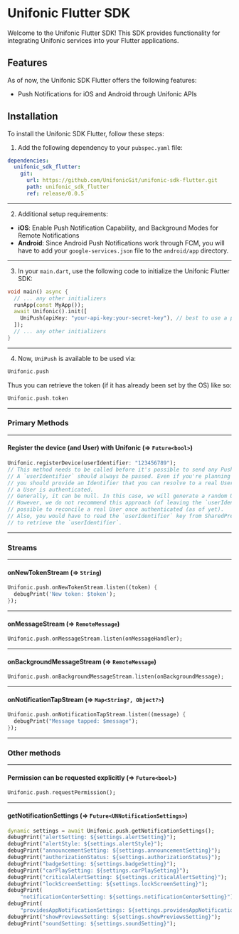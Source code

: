 # Unifonic Flutter SDK

Welcome to the Unifonic Flutter SDK! This SDK provides functionality for integrating Unifonic services into your Flutter applications.

## Features

As of now, the Unifonic SDK Flutter offers the following features:
- Push Notifications for iOS and Android through Unifonic APIs

## Installation

To install the Unifonic SDK Flutter, follow these steps:

1. Add the following dependency to your `pubspec.yaml` file:
```yaml
dependencies:
  unifonic_sdk_flutter:
    git:
      url: https://github.com/UnifonicGit/unifonic-sdk-flutter.git
      path: unifonic_sdk_flutter
      ref: release/0.0.5
```
---
2. Additional setup requirements:  
- **iOS**: Enable Push Notification Capability, and Background Modes for Remote Notifications
- **Android**: Since Android Push Notifications work through FCM, you will have to add your `google-services.json` file to the `android/app` directory.
---
3. In your `main.dart`, use the following code to initialize the Unifonic Flutter SDK:
```dart
void main() async {
  // ... any other initializers
  runApp(const MyApp());
  await Unifonic().init([
    UniPush(apiKey: "your-api-key:your-secret-key"), // best to use a package like "ENVied" or at least "--dart-define"
  ]);
  // ... any other initializers
}
```
---
4. Now, `UniPush` is available to be used via:
```dart
Unifonic.push
```
Thus you can retrieve the token (if it has already been set by the OS) like so:
```dart
Unifonic.push.token
```
---
### Primary Methods
---
#### Register the device (and User) with Unifonic (=> `Future<bool>`)
```dart
Unifonic.registerDevice(userIdentifier: "123456789");
// This method needs to be called before it's possible to send any Push Notification to the device.
// A `userIdentifier` should always be passed. Even if you're planning to track users anonymously,  
// you should provide an Identifier that you can resolve to a real User ID once  
// a User is authenticated.  
// Generally, it can be null. In this case, we will generate a random UUID and store it in SharedPreferences.  
// However, we do not recommend this approach (of leaving the `userIdentifier` empty) as it won't be  
// possible to reconcile a real User once authenticated (as of yet).
// Also, you would have to read the `userIdentifier` key from SharedPreferences in order
// to retrieve the `userIdentifier`.
```
---
### Streams
---
#### onNewTokenStream (=> `String`)
```dart
Unifonic.push.onNewTokenStream.listen((token) {
  debugPrint('New token: $token');
});
```
---
#### onMessageStream (=> `RemoteMessage`)
```dart
Unifonic.push.onMessageStream.listen(onMessageHandler);
```
---
#### onBackgroundMessageStream (=> `RemoteMessage`)
```dart
Unifonic.push.onBackgroundMessageStream.listen(onBackgroundMessage);
```
---
#### onNotificationTapStream (=> `Map<String?, Object?>`)
```dart
Unifonic.push.onNotificationTapStream.listen((message) {
  debugPrint("Message tapped: $message");
});
```
---
### Other methods
---
#### Permission can be requested explicitly (=> `Future<bool>`)
```dart
Unifonic.push.requestPermission();
```
---
#### getNotificationSettings (=> `Future<UNNotificationSettings>`)
```dart
dynamic settings = await Unifonic.push.getNotificationSettings();
debugPrint("alertSetting: ${settings.alertSetting}");
debugPrint("alertStyle: ${settings.alertStyle}");
debugPrint("announcementSetting: ${settings.announcementSetting}");
debugPrint("authorizationStatus: ${settings.authorizationStatus}");
debugPrint("badgeSetting: ${settings.badgeSetting}");
debugPrint("carPlaySetting: ${settings.carPlaySetting}");
debugPrint("criticalAlertSetting: ${settings.criticalAlertSetting}");
debugPrint("lockScreenSetting: ${settings.lockScreenSetting}");
debugPrint(
    "notificationCenterSetting: ${settings.notificationCenterSetting}");
debugPrint(
    "providesAppNotificationSettings: ${settings.providesAppNotificationSettings}");
debugPrint("showPreviewsSetting: ${settings.showPreviewsSetting}");
debugPrint("soundSetting: ${settings.soundSetting}");
```